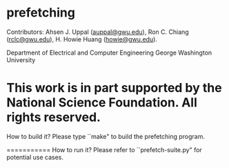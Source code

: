 prefetching
===========
Contributors: 
Ahsen J. Uppal (auppal@gwu.edu), 
Ron C. Chiang (rclc@gwu.edu), 
H. Howie Huang (howie@gwu.edu).

Department of Electrical and Computer Engineering
George Washington University

This work is in part supported by the National Science Foundation.
All rights reserved.
===========
How to build it?
Please type ``make" to build the prefetching program.

===========
How to run it?
Please refer to ``prefetch-suite.py" for potential use cases.

